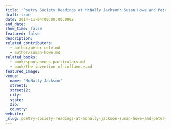```yaml
---
title: "Poetry Society Readings at McNally Jackson: Susan Howe and Peter Cole"
draft: true
date: 2014-11-04T00:00:00.000Z
end_date:
show_time: false
featured: false
description:
related_contributors:
  - author/peter-cole.md
  - author/susan-howe.md
related_books:
  - book/spontaneous-particulars.md
  - book/the-invention-of-influence.md
featured_image: 
venue:
  name: "McNally Jackson"
  street1:
  street12:
  city:
  state:
  zip:
  country:
website:
_slug: poetry-society-readings-at-mcnally-jackson-susan-howe-and-peter-cole
---
```

